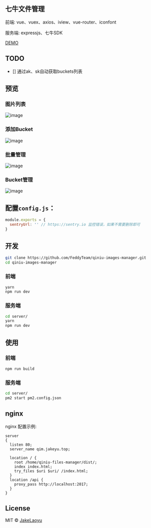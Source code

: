 ## 七牛文件管理

前端: vue、vuex、axios、iview、vue-router、iconfont

服务端: expressjs、七牛SDK

[DEMO](http://qim.jakeyu.top)

## TODO

- [] 通过ak、sk自动获取buckets列表

## 预览

### 图片列表
![image](https://raw.githubusercontent.com/JakeLaoyu/qiniu-images-manager/master/src/assets/preview/Jietu20181006-121509.png)

### 添加Bucket
![image](https://raw.githubusercontent.com/JakeLaoyu/qiniu-images-manager/master/src/assets/preview/Jietu20181006-121543.png)

### 批量管理
![image](https://raw.githubusercontent.com/JakeLaoyu/qiniu-images-manager/master/src/assets/preview/Jietu20181008-172947.png)

### Bucket管理
![image](https://raw.githubusercontent.com/JakeLaoyu/qiniu-images-manager/master/src/assets/preview/Jietu20181006-121642.png)

## 配置`config.js`：

```js
module.exports = {
  sentryUrl: '' // https://sentry.io 监控错误，如果不需要删除即可
}
```

## 开发

```sh
git clone https://github.com/FeddyTeam/qiniu-images-manager.git
cd qiniu-images-manager
```

### 前端

```sh
yarn
npm run dev
```

### 服务端

```sh
cd server/
yarn
npm run dev
```

## 使用

### 前端

```sh
npm run build
```

### 服务端

```sh
cd server/
pm2 start pm2.config.json
```

## nginx

nginx 配置示例:

```nginx
server
{
  listen 80;
  server_name qim.jakeyu.top;

  location / {
    root /home/qiniu-files-manager/dist/;
    index index.html;
    try_files $uri $uri/ /index.html;
  }
  location /api {
    proxy_pass http://localhost:2017;
  }
}
```

## License
MIT © [JakeLaoyu](https://github.com/JakeLaoyu)
